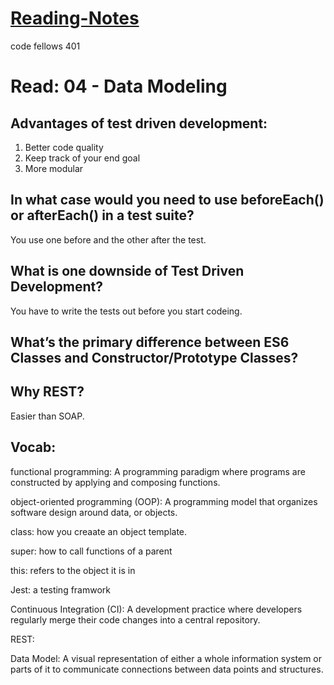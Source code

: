 # [Reading-Notes](https://alsosteve.github.io/reading-notes/)
code fellows 401

# Read: 04 - Data Modeling

## Advantages of test driven development:
1. Better code quality
2. Keep track of your end goal
3. More modular

## In what case would you need to use beforeEach() or afterEach() in a test suite?
You use one before and the other after the test.

## What is one downside of Test Driven Development?
You have to write the tests out before you start codeing.

## What’s the primary difference between ES6 Classes and Constructor/Prototype Classes?

## Why REST?
Easier than SOAP.

## Vocab:

functional programming: A programming paradigm where programs are constructed by applying and composing functions. 

object-oriented programming (OOP): A programming model that organizes software design around data, or objects.

class: how you creaate an object template.

super: how to call functions of a parent

this: refers to the object it is in

Jest: a testing framwork

Continuous Integration (CI): A development practice where developers regularly merge their code changes into a central repository.

REST: 

Data Model: A visual representation of either a whole information system or parts of it to communicate connections between data points and structures.